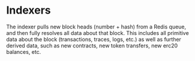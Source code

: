 # Indexers

The indexer pulls new block heads (number + hash) from a Redis queue, and then fully resolves all data about that block. This includes all primitive data about the block (transactions, traces, logs, etc.) as well as further derived data, such as new contracts, new token transfers, new erc20 balances, etc.